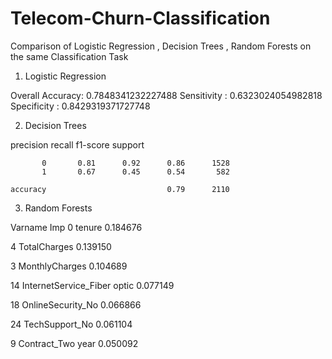 # Telecom-Churn-Classification
Comparison of  Logistic Regression , Decision Trees , Random Forests on the same Classification Task

1. Logistic Regression

Overall Accuracy: 0.7848341232227488        Sensitivity : 0.6323024054982818    Specificity : 0.8429319371727748   

2. Decision Trees

 precision    recall  f1-score   support

           0       0.81      0.92      0.86      1528
           1       0.67      0.45      0.54       582

    accuracy                           0.79      2110
  

3. Random Forests

Varname	Imp
0	  tenure	0.184676

4	  TotalCharges	0.139150

3	  MonthlyCharges	0.104689

14	InternetService_Fiber optic	0.077149

18	OnlineSecurity_No	0.066866

24	TechSupport_No	0.061104

9	  Contract_Two year	0.050092
